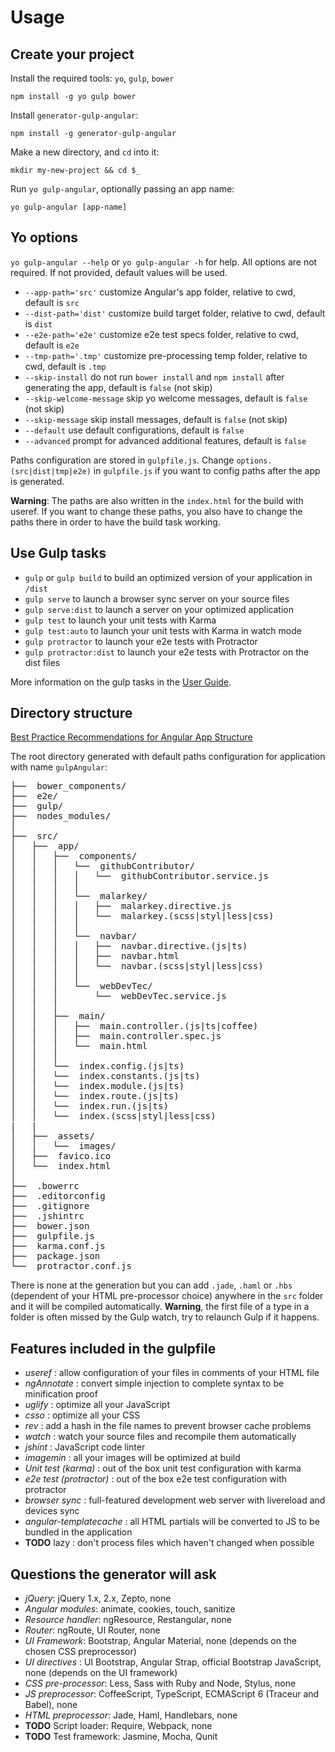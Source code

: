 # Usage

## Create your project

Install the required tools: `yo`, `gulp`, `bower`
```
npm install -g yo gulp bower
```

Install `generator-gulp-angular`:
```
npm install -g generator-gulp-angular
```

Make a new directory, and `cd` into it:
```
mkdir my-new-project && cd $_
```

Run `yo gulp-angular`, optionally passing an app name:
```
yo gulp-angular [app-name]
```

## Yo options
`yo gulp-angular --help` or `yo gulp-angular -h` for help. All options are not required. If not provided, default values will be used.

* `--app-path='src'` customize Angular's app folder, relative to cwd, default is `src`
* `--dist-path='dist'` customize build target folder, relative to cwd, default is `dist`
* `--e2e-path='e2e'` customize e2e test specs folder, relative to cwd, default is `e2e`
* `--tmp-path='.tmp'` customize pre-processing temp folder, relative to cwd, default is `.tmp`
* `--skip-install` do not run `bower install` and `npm install` after generating the app, default is `false` (not skip)
* `--skip-welcome-message` skip yo welcome messages, default is `false` (not skip)
* `--skip-message` skip install messages, default is `false` (not skip)
* `--default` use default configurations, default is `false`
* `--advanced` prompt for advanced additional features, default is `false`


Paths configuration are stored in `gulpfile.js`. Change `options.(src|dist|tmp|e2e)` in `gulpfile.js` if you want to config paths after the app is generated.

**Warning**: The paths are also written in the `index.html` for the build with useref. If you want to change these paths, you also have to change the paths there in order to have the build task working.

## Use Gulp tasks

* `gulp` or `gulp build` to build an optimized version of your application in `/dist`
* `gulp serve` to launch a browser sync server on your source files
* `gulp serve:dist` to launch a server on your optimized application
* `gulp test` to launch your unit tests with Karma
* `gulp test:auto` to launch your unit tests with Karma in watch mode
* `gulp protractor` to launch your e2e tests with Protractor
* `gulp protractor:dist` to launch your e2e tests with Protractor on the dist files

More information on the gulp tasks in the [User Guide](user-guide.md).

## Directory structure

[Best Practice Recommendations for Angular App Structure](https://docs.google.com/document/d/1XXMvReO8-Awi1EZXAXS4PzDzdNvV6pGcuaF4Q9821Es/pub)

The root directory generated with default paths configuration for application with name `gulpAngular`:
<pre>
├──  bower_components/
├──  e2e/
├──  gulp/
├──  nodes_modules/
│
├──  src/
│   ├──  app/
│   │   ├──  components/
│   │   │   └──  githubContributor/
│   │   │   │   └──  githubContributor.service.js
│   │   │   │
│   │   │   └──  malarkey/
│   │   │   │   ├──  malarkey.directive.js
│   │   │   │   └──  malarkey.(scss|styl|less|css)
│   │   │   │
│   │   │   └──  navbar/
│   │   │   │   ├──  navbar.directive.(js|ts)
│   │   │   │   ├──  navbar.html
│   │   │   │   └──  navbar.(scss|styl|less|css)
│   │   │   │
│   │   │   └──  webDevTec/
│   │   │       └──  webDevTec.service.js
│   │   │
│   │   ├──  main/
│   │   │   ├──  main.controller.(js|ts|coffee)
│   │   │   ├──  main.controller.spec.js
│   │   │   └──  main.html
│   │   │
│   │   └──  index.config.(js|ts)
│   │   └──  index.constants.(js|ts)
│   │   └──  index.module.(js|ts)
│   │   └──  index.route.(js|ts)
│   │   └──  index.run.(js|ts)
│   │   └──  index.(scss|styl|less|css)
|   |
│   ├──  assets/
│   │   └──  images/
│   ├──  favico.ico
│   └──  index.html
│
├──  .bowerrc
├──  .editorconfig
├──  .gitignore
├──  .jshintrc
├──  bower.json
├──  gulpfile.js
├──  karma.conf.js
├──  package.json
└──  protractor.conf.js
</pre>

There is none at the generation but you can add `.jade`, `.haml` or `.hbs` (dependent of your HTML pre-processor choice) anywhere in the `src` folder and it will be compiled automatically. **Warning**, the first file of a type in a folder is often missed by the Gulp watch, try to relaunch Gulp if it happens.


## Features included in the gulpfile
* *useref* : allow configuration of your files in comments of your HTML file
* *ngAnnotate* : convert simple injection to complete syntax to be minification proof
* *uglify* : optimize all your JavaScript
* *csso* : optimize all your CSS
* *rev* : add a hash in the file names to prevent browser cache problems
* *watch* : watch your source files and recompile them automatically
* *jshint* : JavaScript code linter
* *imagemin* : all your images will be optimized at build
* *Unit test (karma)* : out of the box unit test configuration with karma
* *e2e test (protractor)* : out of the box e2e test configuration with protractor
* *browser sync* : full-featured development web server with livereload and devices sync
* *angular-templatecache* : all HTML partials will be converted to JS to be bundled in the application
* **TODO** lazy : don't process files which haven't changed when possible


## Questions the generator will ask
* *jQuery*: jQuery 1.x, 2.x, Zepto, none
* *Angular modules*: animate, cookies, touch, sanitize
* *Resource handler*: ngResource, Restangular, none
* *Router*: ngRoute, UI Router, none
* *UI Framework*: Bootstrap, Angular Material, none (depends on the chosen CSS preprocessor)
* *UI directives* : UI Bootstrap, Angular Strap, official Bootstrap JavaScript, none (depends on the UI framework)
* *CSS pre-processor*: Less, Sass with Ruby and Node, Stylus, none
* *JS preprocessor*: CoffeeScript, TypeScript, ECMAScript 6 (Traceur and Babel), none
* *HTML preprocessor*: Jade, Haml, Handlebars, none
* **TODO** Script loader: Require, Webpack, none
* **TODO** Test framework: Jasmine, Mocha, Qunit
